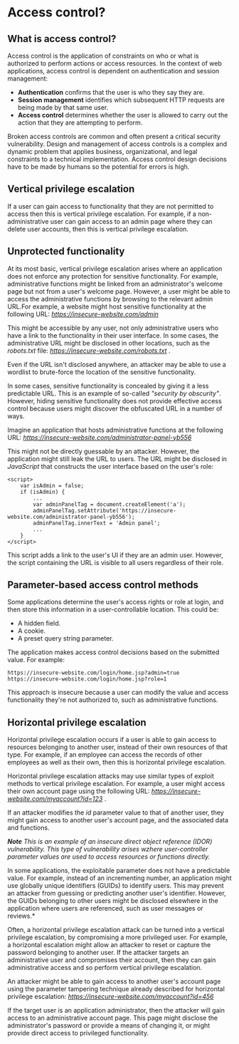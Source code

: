 # Access control?

## What is access control?

Access control is the application of constraints on who or what is authorized to perform actions or access resources. In the context of web applications, access control is dependent on authentication and session management:

 * **Authentication** confirms that the user is who they say they are.
 * **Session management** identifies which subsequent HTTP requests are being made by that same user.
 * **Access control** determines whether the user is allowed to carry out the action that they are attempting to perform.

Broken access controls are common and often present a critical security vulnerability. Design and management of access controls is a complex and dynamic problem that applies business, organizational, and legal constraints to a technical implementation. Access control design decisions have to be made by humans so the potential for errors is high.

## Vertical privilege escalation

If a user can gain access to functionality that they are not permitted to access then this is vertical privilege escalation. For example, if a non-administrative user can gain access to an admin page where they can delete user accounts, then this is vertical privilege escalation.

## Unprotected functionality

At its most basic, vertical privilege escalation arises where an application does not enforce any protection for sensitive functionality. For example, administrative functions might be linked from an administrator's welcome page but not from a user's welcome page. However, a user might be able to access the administrative functions by browsing to the relevant admin URL.For example, a website might host sensitive functionality at the following URL: *https://insecure-website.com/admin*

This might be accessible by any user, not only administrative users who have a link to the functionality in their user interface. In some cases, the administrative URL might be disclosed in other locations, such as the *robots.txt* file: *https://insecure-website.com/robots.txt* .

Even if the URL isn't disclosed anywhere, an attacker may be able to use a wordlist to brute-force the location of the sensitive functionality.

In some cases, sensitive functionality is concealed by giving it a less predictable URL. This is an example of so-called *"security by obscurity"*. However, hiding sensitive functionality does not provide effective access control because users might discover the obfuscated URL in a number of ways.

Imagine an application that hosts administrative functions at the following URL: *https://insecure-website.com/administrator-panel-yb556*


This might not be directly guessable by an attacker. However, the application might still leak the URL to users. The URL might be disclosed in *JavaScript* that constructs the user interface based on the user's role:

```
<script>
	var isAdmin = false;
	if (isAdmin) {
		...
		var adminPanelTag = document.createElement('a');
		adminPanelTag.setAttribute('https://insecure-website.com/administrator-panel-yb556');
		adminPanelTag.innerText = 'Admin panel';
		...
	}
</script>
```

This script adds a link to the user's UI if they are an admin user. However, the script containing the URL is visible to all users regardless of their role.

## Parameter-based access control methods

Some applications determine the user's access rights or role at login, and then store this information in a user-controllable location. This could be:
 * A hidden field.
 * A cookie.
 * A preset query string parameter.

The application makes access control decisions based on the submitted value. For example:

```
https://insecure-website.com/login/home.jsp?admin=true
https://insecure-website.com/login/home.jsp?role=1
```
This approach is insecure because a user can modify the value and access functionality they're not authorized to, such as administrative functions.


## Horizontal privilege escalation

Horizontal privilege escalation occurs if a user is able to gain access to resources belonging to another user, instead of their own resources of that type. For example, if an employee can access the records of other employees as well as their own, then this is horizontal privilege escalation.

Horizontal privilege escalation attacks may use similar types of exploit methods to vertical privilege escalation. For example, a user might access their own account page using the following URL: *https://insecure-website.com/myaccount?id=123* .

If an attacker modifies the *id* parameter value to that of another user, they might gain access to another user's account page, and the associated data and functions.

***Note**
This is an example of an insecure direct object reference (IDOR) vulnerability. This type of vulnerability arises wzhere user-controller parameter values are used to access resources or functions directly.*

In some applications, the exploitable parameter does not have a predictable value. For example, instead of an incrementing number, an application might use globally unique identifiers (GUIDs) to identify users. This may prevent an attacker from guessing or predicting another user's identifier. However, the GUIDs belonging to other users might be disclosed elsewhere in the application where users are referenced, such as user messages or reviews.*

Often, a horizontal privilege escalation attack can be turned into a vertical privilege escalation, by compromising a more privileged user. For example, a horizontal escalation might allow an attacker to reset or capture the password belonging to another user. If the attacker targets an administrative user and compromises their account, then they can gain administrative access and so perform vertical privilege escalation.

An attacker might be able to gain access to another user's account page using the parameter tampering technique already described for horizontal privilege escalation:
*https://insecure-website.com/myaccount?id=456*

If the target user is an application administrator, then the attacker will gain access to an administrative account page. This page might disclose the administrator's password or provide a means of changing it, or might provide direct access to privileged functionality.




